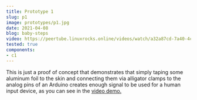 ```yaml
---
title: Prototype 1
slug: p1
image: prototypes/p1.jpg
date: 2021-04-08
blog: baby-steps
video: https://peertube.linuxrocks.online/videos/watch/a32a87cd-7a40-4cc2-8984-b44be52a8e2c
tested: true
components:
- c1
---
```


This is just a proof of concept that demonstrates that simply taping some
aluminum foil to the skin and connecting them via alligator clamps to the
analog pins of an Arduino creates enough signal to be used for a human input
device, as you can see in the [video
demo.](https://peertube.linuxrocks.online/videos/watch/a32a87cd-7a40-4cc2-8984-b44be52a8e2c)
